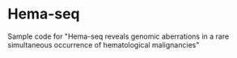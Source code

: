 # Hema-seq
Sample code for "Hema-seq reveals genomic aberrations in a rare simultaneous occurrence of hematological malignancies"
